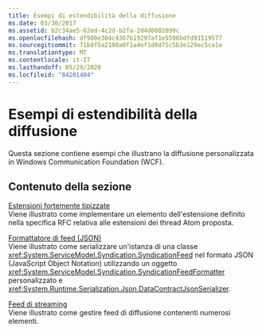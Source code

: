 ```yaml
---
title: Esempi di estendibilità della diffusione
ms.date: 03/30/2017
ms.assetid: b2c34ae5-62ed-4c2d-b2fa-2d4d0802099c
ms.openlocfilehash: df908e304c4367b19297af1e5596bdfd91519577
ms.sourcegitcommit: 71b8f5a2108a0f1a4ef1d8d75c5b3e129ec5ca1e
ms.translationtype: MT
ms.contentlocale: it-IT
ms.lasthandoff: 05/29/2020
ms.locfileid: "84201404"
---
```

# <a name="syndication-extensibility-samples"></a>Esempi di estendibilità della diffusione
Questa sezione contiene esempi che illustrano la diffusione personalizzata in Windows Communication Foundation (WCF).  
  
## <a name="in-this-section"></a>Contenuto della sezione  
 [Estensioni fortemente tipizzate](../../../../docs/framework/wcf/samples/strongly-typed-extensions-sample.md)  
 Viene illustrato come implementare un elemento dell'estensione definito nella specifica RFC relativa alle estensioni dei thread Atom proposta.  
  
 [Formattatore di feed (JSON)](../../../../docs/framework/wcf/samples/feed-formatter-json.md)  
 Viene illustrato come serializzare un'istanza di una classe <xref:System.ServiceModel.Syndication.SyndicationFeed> nel formato JSON (JavaScript Object Notation) utilizzando un oggetto <xref:System.ServiceModel.Syndication.SyndicationFeedFormatter> personalizzato e <xref:System.Runtime.Serialization.Json.DataContractJsonSerializer>.  
  
 [Feed di streaming](../../../../docs/framework/wcf/samples/streaming-feeds-sample.md)  
 Viene illustrato come gestire feed di diffusione contenenti numerosi elementi.
